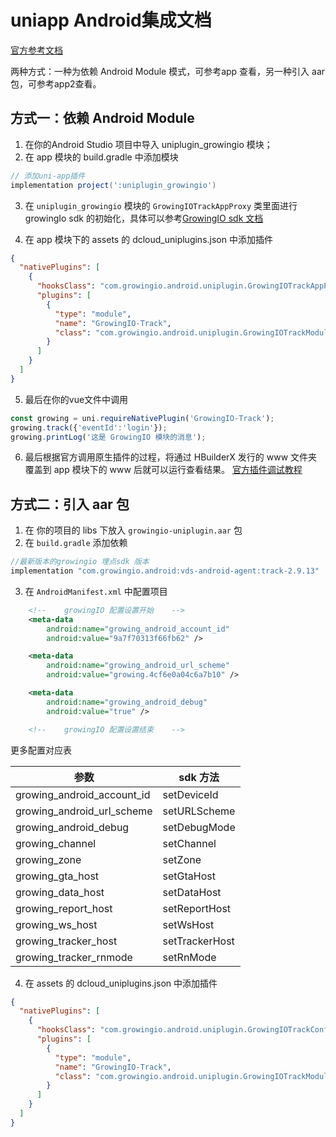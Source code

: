 # uniapp Android集成文档

[官方参考文档](https://nativesupport.dcloud.net.cn/NativePlugin/course/android)

两种方式：一种为依赖 Android Module 模式，可参考app 查看，另一种引入 aar 包，可参考app2查看。

## 方式一：依赖 Android Module

1. 在你的Android Studio 项目中导入 uniplugin_growingio 模块；
2. 在 app 模块的 build.gradle 中添加模块

```gradle
// 添加uni-app插件
implementation project(':uniplugin_growingio')
```

3. 在 `uniplugin_growingio` 模块的 `GrowingIOTrackAppProxy` 类里面进行 growingIo sdk 的初始化，具体可以参考[GrowingIO sdk 文档](https://docs.growingio.com/docs/developer-manual/sdkintegrated/android-sdk/manunl-android-sdk)

4. 在 app 模块下的 assets 的 dcloud_uniplugins.json 中添加插件

```json
{
  "nativePlugins": [
    {
      "hooksClass": "com.growingio.android.uniplugin.GrowingIOTrackAppProxy",
      "plugins": [
        {
          "type": "module",
          "name": "GrowingIO-Track",
          "class": "com.growingio.android.uniplugin.GrowingIOTrackModule"
        }
      ]
    }
  ]
}
```

5. 最后在你的vue文件中调用

```js
const growing = uni.requireNativePlugin('GrowingIO-Track');
growing.track({'eventId':'login'});
growing.printLog('这是 GrowingIO 模块的消息');
````

6. 最后根据官方调用原生插件的过程，将通过 HBuilderX 发行的 www 文件夹覆盖到 app 模块下的 www 后就可以运行查看结果。
[官方插件调试教程](https://nativesupport.dcloud.net.cn/NativePlugin/course/android?id=%e6%8f%92%e4%bb%b6%e8%b0%83%e8%af%95)

## 方式二：引入 aar 包

1. 在 你的项目的 libs 下放入 `growingio-uniplugin.aar` 包
2. 在 `build.gradle` 添加依赖

```groovy
//最新版本的growingio 埋点sdk 版本
implementation "com.growingio.android:vds-android-agent:track-2.9.13"
```

3. 在 `AndroidManifest.xml` 中配置项目

```xml
    <!--    growingIO 配置设置开始    -->
    <meta-data
        android:name="growing_android_account_id"
        android:value="9a7f70313f66fb62" />

    <meta-data
        android:name="growing_android_url_scheme"
        android:value="growing.4cf6e0a04c6a7b10" />

    <meta-data
        android:name="growing_android_debug"
        android:value="true" />

    <!--    growingIO 配置设置结束    -->
```
更多配置对应表

|  参数   | sdk 方法  |
|  ----  | ----  |
| growing_android_account_id  | setDeviceId |
| growing_android_url_scheme  | setURLScheme |
| growing_android_debug  | setDebugMode |
| growing_channel  | setChannel |
| growing_zone  | setZone |
| growing_gta_host  | setGtaHost |
| growing_data_host  | setDataHost |
| growing_report_host  | setReportHost |
| growing_ws_host  | setWsHost |
| growing_tracker_host  | setTrackerHost |
| growing_tracker_rnmode  | setRnMode |

4. 在 assets 的 dcloud_uniplugins.json 中添加插件

```json
{
  "nativePlugins": [
    {
      "hooksClass": "com.growingio.android.uniplugin.GrowingIOTrackConfigAppProxy",
      "plugins": [
        {
          "type": "module",
          "name": "GrowingIO-Track",
          "class": "com.growingio.android.uniplugin.GrowingIOTrackModule"
        }
      ]
    }
  ]
}
```